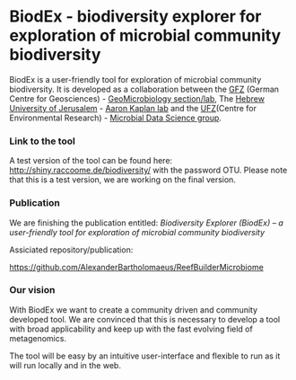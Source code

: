 # BiodEx - biodiversity explorer for exploration of microbial community biodiversity 

BiodEx is a user-friendly tool for exploration of microbial community biodiversity. It is developed as a collaboration between the [GFZ](https://www.gfz-potsdam.de) (German Centre for Geosciences) - [GeoMicrobiology section/lab](https://www.gfz-potsdam.de/en/section/geomicrobiology/overview/), The [Hebrew University of Jerusalem](https://en.huji.ac.il/en) - [Aaron Kaplan lab](https://kaplanlab.wixsite.com/kaplanlab) and the [UFZ](https://www.ufz.de/)(Centre for Environmental Research) - [Microbial Data Science group](https://www.ufz.de/index.php?de=43659).

### Link to the tool

A test version of the tool can be found here: http://shiny.raccoome.de/biodiversity/ with the password OTU. Please note that this is a test version, we are working on the final version.

### Publication

We are finishing the publication entitled: *Biodiversity Explorer (BiodEx) – a user-friendly tool for exploration of microbial community biodiversity*

Assiciated repository/publication:

https://github.com/AlexanderBartholomaeus/ReefBuilderMicrobiome

### Our vision 

With BiodEx we want to create a community driven and community developed tool. We are convinced that this is necessary to develop a tool with broad applicability and keep up with the fast evolving field of metagenomics. 

The tool will be easy by an intuitive user-interface and flexible to run as it will run locally and in the web.


